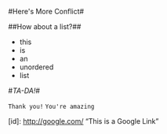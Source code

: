 #Here's More Conflict#

##How about a list?##

* this
* is
* an
* unordered
* list

#_TA-DA!_#

```Thank you!```
```You're amazing ```

[id]: <http://google.com/>  “This is a Google Link”